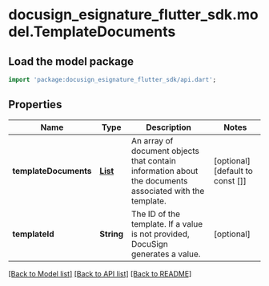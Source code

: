 # docusign_esignature_flutter_sdk.model.TemplateDocuments

## Load the model package
```dart
import 'package:docusign_esignature_flutter_sdk/api.dart';
```

## Properties
Name | Type | Description | Notes
------------ | ------------- | ------------- | -------------
**templateDocuments** | [**List<EnvelopeDocument>**](EnvelopeDocument.md) | An array of document objects that contain information about the documents associated with the template. | [optional] [default to const []]
**templateId** | **String** | The ID of the template. If a value is not provided, DocuSign generates a value.  | [optional] 

[[Back to Model list]](../README.md#documentation-for-models) [[Back to API list]](../README.md#documentation-for-api-endpoints) [[Back to README]](../README.md)


